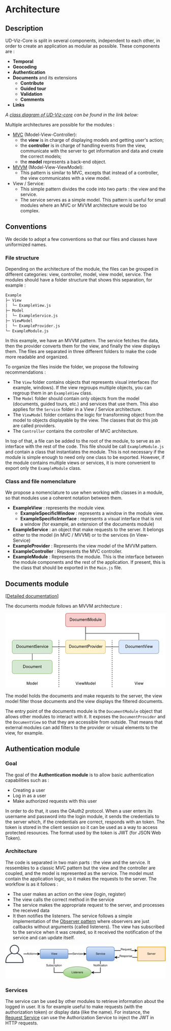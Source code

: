 # Architecture

## Description

UD-Viz-Core is split in several components, independent to each other, in order to create an application as modular as possible.
These components are :

* **Temporal**
* **Geocoding**
* **Authentication**
* **Documents** and its extensions
  * **Contribute**
  * **Guided tour**
  * **Validation**
  * **Comments**
* **Links**

*A [class diagram of UD-Viz-core](https://github.com/MEPP-team/RICT/tree/master/Doc/Devel/Architecture/Diagrams/UDVcoreClassDiagram.jpg) can be found in the link below:*

Multiple architectures are possible for the modules :

- [MVC](https://en.wikipedia.org/wiki/Model%E2%80%93view%E2%80%93controller) (Model-View-Controller):
  * the **view** is in charge of displaying models and getting user's action;
  * the **controller** is in charge of handling events from the view, communicate with the server to get information and data and create the correct models;
  * the **model** represents a back-end object.
- [MVVM](https://en.wikipedia.org/wiki/Model%E2%80%93view%E2%80%93viewmodel) (Model-View-ViewModel):
  * This pattern is similar to MVC, excepts that instead of a controller, the view communicates with a view model. 
- View / Service:
  * This simple pattern divides the code into two parts : the view and the service.
  * The service serves as a simple model. This pattern is useful for small modules where an MVC or MVVM architecture would be too complex.

## Conventions

We decide to adopt a few conventions so that our files and classes have uniformized names.

### File structure

Depending on the architecture of the module, the files can be grouped in different categories: view, controller, model, view model, service. The modules should have a folder structure that shows this separation, for example :

```
Example
├─ View
│  └─ ExampleView.js
├─ Model
│  └─ ExampleService.js
├─ ViewModel
│  └─ ExampleProvider.js
└─ ExampleModule.js
```

In this example, we have an MVVM pattern. The service fetches the data, then the provider converts them for the view, and finally the view displays them. The files are separated in three different folders to make the code more readable and organized.

To organize the files inside the folder, we propose the following recommendations :

- The `View` folder contains objects that represents visual interfaces (for example, windows). If the view regroups multiple objects, you can regroup them in an `ExampleView` class.
- The `Model` folder should contain only objects from the model (documents, guided tours, etc.) and services that use them. This also applies for the `Service` folder in a View / Service architecture.
- The `ViewModel` folder contains the logic for transforming object from the model to objects displayable by the view. The classes that do this job are called providers.
- The `Controller` contains the controller of MVC architecture.

In top of that, a file can be added to the root of the module, to serve as an interface with the rest of the code. This file should be call `ExampleModule.js` and contain a class that instantiates the module. This is not necessary if the module is simple enough to need only one class to be exported. However, if the module contains multiple views or services, it is more convenient to export only the `ExampleModule` class.

### Class and file nomenclature

We propose a nomenclature to use when working with classes in a module, so that modules use a coherent notation between them.

- **ExampleView** : represents the module view.
  - **ExampleSpecificWindow** : represents a window in the module view.
  - **ExampleSpecificInterface** : represents a visual interface that is not a window (for example, an extension of the documents module)
- **ExampleService** : an object that make requests to the server. It belongs either to the model (in MVC / MVVM) or to the services (in View-Service)
- **ExampleProvider** : Represents the view model of the MVVM pattern.
- **ExampleController** : Represents the MVC controller.
- **ExampleModule** : Represents the module. This is the interface between the module components and the rest of the application. If present, this is the class that should be exported in the `Main.js` file.

## Documents module

[[Detailed documentation](../../../packages/browser/src/Component/Widget/Server/Documents/README.md)]

The documents module follows an MVVM architecture :

![](Pictures/DocumentsArchitecture.png)

The model holds the documents and make requests to the server, the view model filter those documents and the view displays the filtered documents.

The entry point of the documents module is the `DocumentModule` object that allows other modules to interact with it. It exposes the `DocumentProvider` and the `DocumentView` so that they are accessible from outside. That means that external modules can add filters to the provider or visual elements to the view, for example.

## Authentication module

### Goal

The goal of the **Authentication module** is to allow basic authentication capabilities such as :

* Creating a user
* Log in as a user
* Make authorized requests with this user

In order to do that, it uses the OAuth2 protocol. When a user enters its username and password into the login module, it sends the credentials to the server which, if the credentials are correct, responds with an token. The token is stored in the client session so it can be used as a way to access protected resources. The format used by the token is JWT (for JSON Web Token).

### Architecture

The code is separated in two main parts : the view and the service. It ressembles to a classic MVC pattern but the view and the controller are coupled, and the model is represented as the service. The model must contain the application logic, so it makes the requests to the server. The workflow is as it follows :

* The user makes an action on the view (login, register)
* The view calls the correct method in the service
* The service makes the appropriate request to the server, and processes the received data
* It then notifies the listeners. The service follows a simple implementation of the [Observer pattern](https://en.wikipedia.org/wiki/Observer_pattern) where observers are just callbacks without arguments (called listeners). The view has subscribed to the service when it was created, so it received the notification of the service and can update itself.

![](Pictures/ViewServiceArchitecture.png)

### Services

The service can be used by other modules to retrieve information about the logged in user. It is for example useful to make requests (with the authorization token) or display data (like the name). For instance, the [Request Service](https://github.com/MEPP-team/UD-Viz/wiki/Request-Service) can use the Authorization Service to inject the JWT in HTTP requests.
